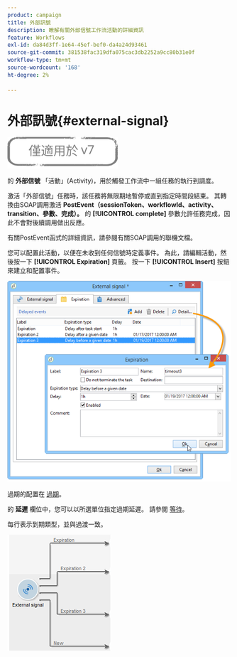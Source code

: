 ```yaml
---
product: campaign
title: 外部訊號
description: 瞭解有關外部信號工作流活動的詳細資訊
feature: Workflows
exl-id: da84d3ff-1e64-45ef-bef0-da4a24d93461
source-git-commit: 381538fac319dfa075cac3db2252a9cc80b31e0f
workflow-type: tm+mt
source-wordcount: '168'
ht-degree: 2%

---
```


# 外部訊號{#external-signal}

![](../../assets/v7-only.svg)

的 **外部信號** 「活動」(Activity)，用於觸發工作流中一組任務的執行到調度。

激活「外部信號」任務時，該任務將無限期地暫停或直到指定時間段結束。 其轉換由SOAP調用激活 **PostEvent（sessionToken、workflowId、activity、transition、參數、完成）。** 的 **[!UICONTROL complete]** 參數允許任務完成，因此不會對後續調用做出反應。

有關PostEvent函式的詳細資訊，請參閱有關SOAP調用的聯機文檔。

您可以配置此活動，以便在未收到任何信號時定義事件。 為此，請編輯活動，然後按一下 **[!UICONTROL Expiration]** 頁籤。 按一下 **[!UICONTROL Insert]** 按鈕來建立和配置事件。

![](assets/edit_signal.png)

過期的配置在 [過期](defining-approvals.md)。

的 **延遲** 欄位中，您可以以所選單位指定過期延遲。 請參閱 [等待](wait.md)。

每行表示到期類型，並與過渡一致。

![](assets/external_sign_diag.png)
